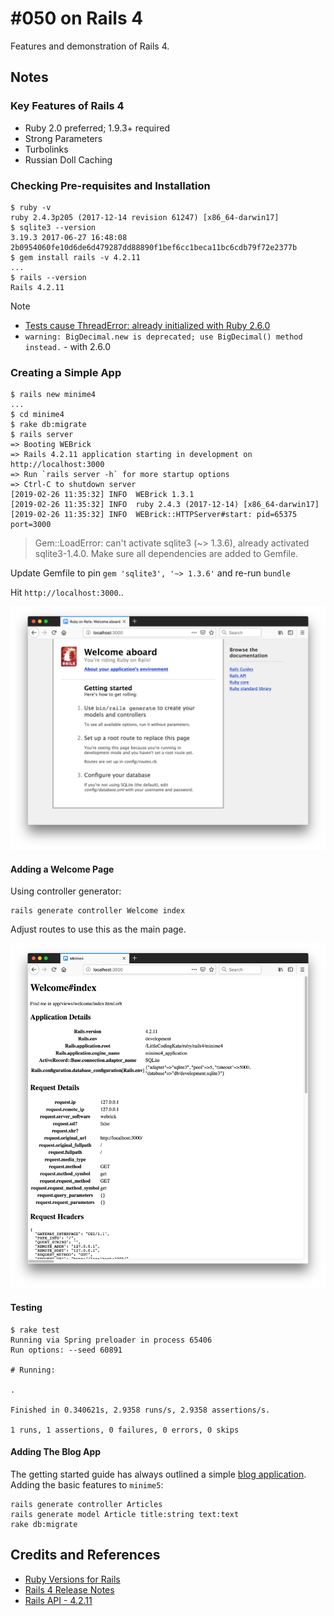 # #050 on Rails 4

Features and demonstration of Rails 4.

## Notes

### Key Features of Rails 4

* Ruby 2.0 preferred; 1.9.3+ required
* Strong Parameters
* Turbolinks
* Russian Doll Caching

### Checking Pre-requisites and Installation

```
$ ruby -v
ruby 2.4.3p205 (2017-12-14 revision 61247) [x86_64-darwin17]
$ sqlite3 --version
3.19.3 2017-06-27 16:48:08 2b0954060fe10d6de6d479287dd88890f1bef6cc1beca11bc6cdb79f72e2377b
$ gem install rails -v 4.2.11
...
$ rails --version
Rails 4.2.11
```


Note

* [Tests cause ThreadError: already initialized with Ruby 2.6.0](https://github.com/rails/rails/issues/34790)
* `warning: BigDecimal.new is deprecated; use BigDecimal() method instead.` - with 2.6.0


### Creating a Simple App

```
$ rails new minime4
...
$ cd minime4
$ rake db:migrate
$ rails server
=> Booting WEBrick
=> Rails 4.2.11 application starting in development on http://localhost:3000
=> Run `rails server -h` for more startup options
=> Ctrl-C to shutdown server
[2019-02-26 11:35:32] INFO  WEBrick 1.3.1
[2019-02-26 11:35:32] INFO  ruby 2.4.3 (2017-12-14) [x86_64-darwin17]
[2019-02-26 11:35:32] INFO  WEBrick::HTTPServer#start: pid=65375 port=3000
```

> Gem::LoadError: can't activate sqlite3 (~> 1.3.6), already activated sqlite3-1.4.0. Make sure all dependencies are added to Gemfile.

Update Gemfile to pin `gem 'sqlite3', '~> 1.3.6'` and re-run `bundle`

Hit `http://localhost:3000`..

![rails4-hello](./assets/rails4-hello.png)


#### Adding a Welcome Page

Using controller generator:

```
rails generate controller Welcome index
```

Adjust routes to use this as the main page.

![rails4-welcome](./assets/rails4-welcome.png)


#### Testing

```
$ rake test
Running via Spring preloader in process 65406
Run options: --seed 60891

# Running:

.

Finished in 0.340621s, 2.9358 runs/s, 2.9358 assertions/s.

1 runs, 1 assertions, 0 failures, 0 errors, 0 skips
```

#### Adding The Blog App

The getting started guide has always outlined a simple [blog application](https://guides.rubyonrails.org/getting_started.html#creating-the-blog-application).
Adding the basic features to `minime5`:

```
rails generate controller Articles
rails generate model Article title:string text:text
rake db:migrate
```

## Credits and References
* [Ruby Versions for Rails](https://guides.rubyonrails.org/upgrading_ruby_on_rails.html#ruby-versions)
* [Rails 4 Release Notes](https://edgeguides.rubyonrails.org/4_0_release_notes.html)
* [Rails API - 4.2.11](https://api.rubyonrails.org/v4.2.11/)

